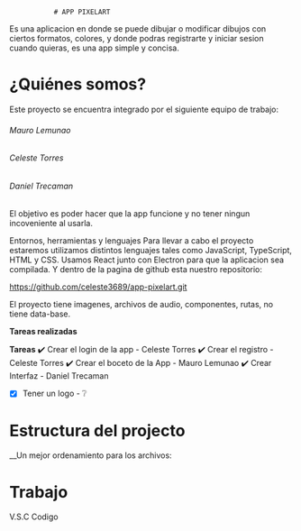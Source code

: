                # APP PIXELART    

Es una aplicacion en donde se puede dibujar o modificar dibujos con ciertos formatos, colores, y donde podras registrarte y iniciar
sesion cuando quieras, es una app simple y concisa.

# ¿Quiénes somos?


Este proyecto se encuentra integrado por el siguiente equipo de trabajo:

###### Mauro Lemunao
###### Celeste Torres
###### Daniel Trecaman

El objetivo es poder hacer que la app funcione y no tener ningun incoveniente al usarla.

Entornos, herramientas y lenguajes
Para llevar a cabo el proyecto estaremos utilizamos distintos lenguajes tales como JavaScript, TypeScript, HTML y CSS. Usamos React junto con Electron para que la aplicacion sea compilada. Y dentro de la pagina de github esta
nuestro repositorio:

https://github.com/celeste3689/app-pixelart.git

El proyecto tiene imagenes, archivos de audio, componentes, rutas, no tiene data-base.

**Tareas realizadas**

__Tareas__
✔️ Crear el login de la app - Celeste Torres 
✔️ Crear el registro - Celeste Torres 
✔️ Crear el boceto de la App - Mauro Lemunao 
✔️ Crear Interfaz - Daniel Trecaman 
- [x]  Tener un logo - ❔

# Estructura del projecto 
__Un mejor ordenamiento para los archivos:

# Trabajo	
V.S.C	Codigo

